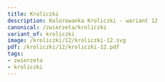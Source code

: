 ```yaml
---
title: Kroliczki
description: Kolorowanka Kroliczki - wariant 12
canonical: /zwierzeta/kroliczki
variant_of: kroliczki
image: /kroliczki/12/kroliczki-12.svg
pdf: /kroliczki/12/kroliczki-12.pdf
tags:
- zwierzeta
- kroliczki
---
```

